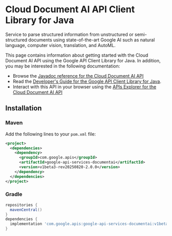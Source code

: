 # Cloud Document AI API Client Library for Java

Service to parse structured information from unstructured or semi-structured documents using state-of-the-art Google AI such as natural language, computer vision, translation, and AutoML.

This page contains information about getting started with the Cloud Document AI API
using the Google API Client Library for Java. In addition, you may be interested
in the following documentation:

* Browse the [Javadoc reference for the Cloud Document AI API][javadoc]
* Read the [Developer's Guide for the Google API Client Library for Java][google-api-client].
* Interact with this API in your browser using the [APIs Explorer for the Cloud Document AI API][api-explorer]

## Installation

### Maven

Add the following lines to your `pom.xml` file:

```xml
<project>
  <dependencies>
    <dependency>
      <groupId>com.google.apis</groupId>
      <artifactId>google-api-services-documentai</artifactId>
      <version>v1beta3-rev20250820-2.0.0</version>
    </dependency>
  </dependencies>
</project>
```

### Gradle

```gradle
repositories {
  mavenCentral()
}
dependencies {
  implementation 'com.google.apis:google-api-services-documentai:v1beta3-rev20250820-2.0.0'
}
```

[javadoc]: https://googleapis.dev/java/google-api-services-documentai/latest/index.html
[google-api-client]: https://github.com/googleapis/google-api-java-client/
[api-explorer]: https://developers.google.com/apis-explorer/#p/documentai/v1/
